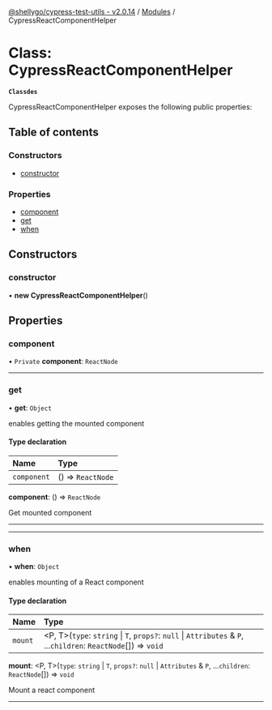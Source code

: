 [@shellygo/cypress-test-utils - v2.0.14](../README.md) / [Modules](../modules.md) / CypressReactComponentHelper

# Class: CypressReactComponentHelper

**`Classdes`**

CypressReactComponentHelper exposes the following public properties:

## Table of contents

### Constructors

- [constructor](CypressReactComponentHelper.md#constructor)

### Properties

- [component](CypressReactComponentHelper.md#component)
- [get](CypressReactComponentHelper.md#get)
- [when](CypressReactComponentHelper.md#when)

## Constructors

### constructor

• **new CypressReactComponentHelper**()

## Properties

### component

• `Private` **component**: `ReactNode`

___

### get

• **get**: `Object`

enables getting the mounted component

#### Type declaration

| Name | Type |
| :------ | :------ |
| `component` | () => `ReactNode` |

**component**: () => `ReactNode`

Get mounted component

-----

___

### when

• **when**: `Object`

enables mounting of a React component

#### Type declaration

| Name | Type |
| :------ | :------ |
| `mount` | <P, T\>(`type`: `string` \| `T`, `props?`: ``null`` \| `Attributes` & `P`, ...`children`: `ReactNode`[]) => `void` |

**mount**: <P, T\>(`type`: `string` \| `T`, `props?`: ``null`` \| `Attributes` & `P`, ...`children`: `ReactNode`[]) => `void`

Mount a react component

-----
